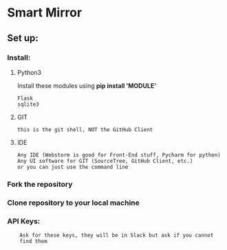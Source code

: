 # **Smart Mirror**

## **Set up:**

### Install:

 1. Python3
 
     Install these modules using **pip install 'MODULE'**
    
        Flask
        sqlite3
        
  2. GIT 
  
         this is the git shell, NOT the GitHub Client
  
  3. IDE
  
         Any IDE (Webstorm is good for Front-End stuff, Pycharm for python)
         Any UI software for GIT (SourceTree, GitHub Client, etc.)
         or you can just use the command line
    
    
 ### Fork the repository
 
 ### Clone repository to your local machine
    
### API Keys:
        
        Ask for these keys, they will be in Slack but ask if you cannot 
        find them
    
